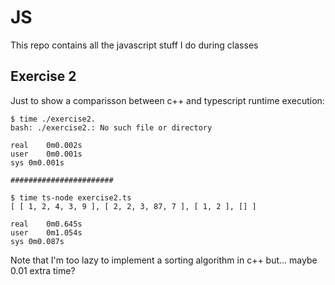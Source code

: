 # JS
This repo contains all the javascript stuff I do during classes

## Exercise 2
Just to show a comparisson between c++ and typescript runtime execution:
```
$ time ./exercise2.
bash: ./exercise2.: No such file or directory

real	0m0.002s
user	0m0.001s
sys	0m0.001s

#######################

$ time ts-node exercise2.ts
[ [ 1, 2, 4, 3, 9 ], [ 2, 2, 3, 87, 7 ], [ 1, 2 ], [] ]

real	0m0.645s
user	0m1.054s
sys	0m0.087s
```

Note that I'm too lazy to implement a sorting algorithm in c++ but... maybe 0.01 extra time?
